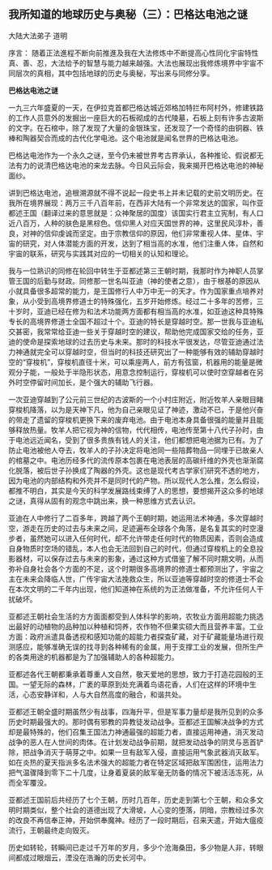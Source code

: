 ## 我所知道的地球历史与奥秘（三）：巴格达电池之谜

大陆大法弟子 道明

序言： 随着正法進程不断向前推進及我在大法修炼中不断提高心性同化宇宙特性真、善、忍，大法给予的智慧与能力越来越强。大法也展现出我修炼境界中宇宙不同层次的真相，其中包括地球的历史与奥秘，写出来与同修分享。

**巴格达电池之谜**

一九三六年盛夏的一天，在伊拉克首都巴格达城近郊格加特拦布阿村外，修建铁路的工作人员意外的发掘出一座巨大的石板砌成的古代陵墓，石板上刻有许多古波斯的文字。在石棺中，除了发现了大量的金银珠宝，还发现了一个奇怪的由铜器、铁棒和陶器契合而成的古代化学电池。这个电池就是闻名世界的巴格达电池。

巴格达电池作为一个永久之谜，至今仍未被世界考古界承认，各种推论、假说都无法有力的说清巴格达电池的来龙去脉。今日风云际会，我来揭开巴格达电池的神秘面纱。

讲到巴格达电池，追根溯源就不得不说起一段史书上并未记载的史前文明历史。在我所在境界展现：两万三千八百年前，在西非大陆有一个非常发达的国家，叫作亚都述王国（翻译过来的意思就是：众神聚居的国度）该国实行君主立宪制，有人口近八百万，人种的肤色是黑棕色。信仰黑人对应天国世界的神，这里民风淳朴，善良，对神的信仰虔诚而坚定。由于宗教信仰的原因，他们非常重视人体、星体、宇宙的研究，对人体潜能方面的开发，达到了相当高的水准，他们注重人体，自然和宇宙的联系，研究与实践其对应的一切相关的认知和理论。

我与一位熟识的同修在轮回中转生于亚都述第三王朝时期，我那时作为神职人员掌管王国的后勤与财政。同修那一世名叫亚迪（神的使者之意），由于根基的原因从小就具备很多超常的能力，是王国修行人中万中无一的天才。作为国家重点培养对象，从小受到高境界修道士的特殊强化，五岁开始修炼。经过二十多年的苦修，三十岁时，亚迪已经在修为和法术功能两方面都有相当高的水准，如亚迪这种具特殊专长的高境界修道士全国不超过十个。亚迪的特长是穿越时空。那一世我与亚迪私交甚密，我常常给亚迪一些关于穿越时空的建议，帮助他完成国家交给的任务，亚迪的使命是探索地球的过去历史与未来。那时的科技水平很发达，尽管亚迪通过法力神通就完全可以穿越时空，但当时的科技还研究出了一种能够有效的辅助穿越时空的“穿梭机”，穿梭机直径十米，可以乘座两人，前方有弦窗，机器用的能量是微观分子能，一般处于半隐形状态，用意念控制运行，穿梭机可以使时空穿越者在另外时空停留时间加长，是个强大的辅助飞行器。

一次亚迪穿越到了公元前三世纪的古波斯的一个小村庄附近，附近牧羊人亲眼目睹穿梭机降落，以为是天神下凡，他为自己亲眼见证了神迹，激动不已，于是他兴奋的带走了遗留的穿梭机更换下来的废弃电池。由于电池本身具备很强的能量并且能够释放热量。牧羊人把它视为神的信物，代代相传，电池传至第十八代子孙时，由于电池远近闻名，受到了很多贵族有钱人的关注，他们都想把电池据为已有。为了防止电池被他人夺去，牧羊人的子孙决定将电池同一些陪葬物品一同埋于已故亲人的棺墓之中。电池历经多代的流传原本包裹在电池表层的高碳纤维的外壳也渐渐腐化脱落，被后世子孙换成了陶器的外壳。这也是现代考古学家们研究不透的地方，因为电池的内部结构和外壳并不是同时代的产物。所以现代人怎么推，怎么假设，都推不明白，其实是今天的科学发展路线束缚了人的思想，要想揭开这众多的地球之谜，真得从固有的观念中跳出来，换一种思维方式去认识。

亚迪在人中修行了二百多年，跨越了两个王朝时期，她运用法术神通，多次穿越时空，游走在历史的过去与未来之间，足迹遍布全球各个角落，是名复其实的时空漫步者，虽然她可以进入任何时代，却不允许带走任何时代的物质因素，否则会造成自身物质时空场的错乱，本人也会无法回到自己的时代，但通过穿梭机上的全息投影器材，可以保存过去与未来的影象，通过这种方式借鉴了解不同时期文明，从而弥补自身社会各个方面的不足，这个时期很多高境界的修道士都预测出了，宇宙之主在未来会降临人世，广传宇宙大法挽救众生，所以亚迪等穿越时空的修道士不会在本次文明的二千年内出现，他们知道神在系统的为正法做准备，不允许任何人干扰破坏。

亚都述王朝社会生活的方方面面都受到人体科学的影响，农牧业方面用超能力挑选出最好的动植物的品种加以种植和饲养，农作物不但果实硕大而且营养丰富。工业方面：政府派遣具备透视和感知功能的超能力者探查矿藏，对于矿藏能量场进行观测感应，能够准确无误的找寻到各种稀有的金属，用于支撑工业的发展，但所生产的各类用途的机器都是为了加强辅助人的各种超能力。

亚都述各代王朝都秉承着尊重人文自然，敬天爱地的思想，致力于打造花园般的王国。一望无际的森林，广袤的草原到处充满着鸟语花香，人们在这样的环境中生活，心态安静详和，人与大自然高度的融合，和谐共处。

亚都述王朝全盛时期虽然少有战事，四海升平，但是军事力量却是我所见到的众多历史时期最强大的。那时偶有邪教的异教徒发动战争。亚都述王国解决战争的方式却是最特殊的，他们召集王国法力神通最强的超能力者，直接运用神通，消灭发动战争的恶人在人世间的肉体。在计划发动战争前期，就把发动战争的阴灵与恶首铲除，把战争消灭于萌芽之中。如果一旦有敌军入侵，直接运用气象武器消灭敌军。如在炎热的夏天指派多名法术强大的超能力者在特定区域把敌军围困住，运用法力把气温骤降到零下二十几度，让身着夏装的敌军毫无防备的情况下被活活冻死，从而全军覆没。

亚都述王国前后共经历了七个王朝，历时几百年，历史走到第七个王朝，和众多文明时期类似，整个社会的道德出现了大滑坡，人心变的堕落，阴暗，宗教经过多次的改良不再信奉正神，开始供奉魔神。经历了一段时期后，召来天遣，开始大瘟疫流行，王朝最终走向毁灭。

历史如转轮，转瞬间已走过千万年的岁月，多少个沧海桑田，多少物是人非，转眼间都成过眼烟云，湮没在浩瀚的历史长河中。